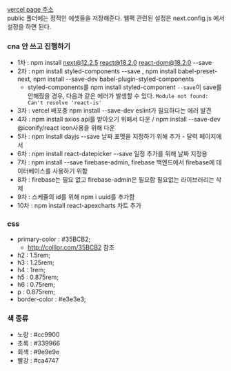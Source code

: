 [vercel page 주소](https://tono-p.vercel.app/)   
public 폴더에는 정적인 에셋들을 저장해준다.
웹팩 관련된 설정은 next.config.js 에서 설정을 하면 된다.

### cna 안 쓰고 진행하기
- 1차 : npm install next@12.2.5 react@18.2.0 react-dom@18.2.0 --save
- 2차 : npm install styled-components --save , npm install babel-preset-next,  npm install --save-dev babel-plugin-styled-components
    - styled-components를 npm install styled-component `--save`이 save를 안해줬을 경우, 다음과 같은 에러가 발생할 수 있다. `Module not found: Can't resolve 'react-is'` 
- 3차 : vercel 배포중 npm install --save-dev eslint가 필요하다는 에러 발견
- 4차 : npm install axios api를 받아오기 위해서 다운 / npm install --save-dev @iconify/react icon사용을 위해 다운
- 5차 : npm install dayjs --save 날짜 포멧을 지정하기 위해 추가 - 달력 페이지에서 
- 6차 : npm install react-datepicker --save 일정 추가를 위해 날짜 지정용
- 7차 : npm install --save firebase-admin, firebase 백엔드에서 firebase에 데이터베이스를 사용하기 위함
- 8차 : firebase는 필요 없고 firebase-admin은 필요함 필요없는 라이브러리는 삭제
- 9차 : 스케쥴의 id를 위해 npm i uuid를 추가함 
- 10차 : npm install react-apexcharts 차트 추가

### css 
- primary-color : #35BCB2;
    - http://colllor.com/35BCB2 참조
- h2 : 1.5rem;
- h3 : 1.25rem;
- h4 : 1rem;
- h5 : 0.875rem;
- h6 : 0.75rem;
- p : 0.875rem;
- border-color : #e3e3e3;

### 색 종류
- 노랑 : #cc9900
- 초록 : #339966
- 회색 : #9e9e9e
- 빨강 : #ca4747
